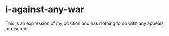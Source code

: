 # i-against-any-war
This is an expression of my position and has nothing to do with any appeals or discredit
